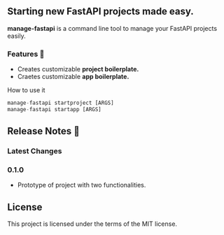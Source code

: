 


## Starting new FastAPI projects made easy.

**manage-fastapi** is a command line tool to manage your FastAPI projects easily. 


###  Features :rocket:

* Creates customizable **project boilerplate.**
* Craetes customizable **app boilerplate.**


How to use it

```python
manage-fastapi startproject [ARGS] 
manage-fastapi startapp [ARGS]
```


## Release Notes :mega:

### Latest Changes

### 0.1.0

* Prototype of project with two functionalities.

## License

This project is licensed under the terms of the MIT license.
